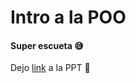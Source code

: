 # Intro a la POO

#### Super escueta 😅

Dejo [link](https://docs.google.com/presentation/d/1sc_sGTCfKs1R_bKR4GgElgO4H0UMI0A76oiNZRsXoNw/edit?usp=sharing)  a la PPT 🤘